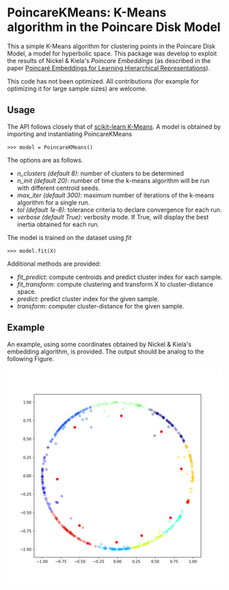 # PoincareKMeans: K-Means algorithm in the Poincare Disk Model

This a simple K-Means algorithm for clustering points in the Poincare Disk Model, a model for hyperbolic space.
This package was develop to exploit the results of Nickel & Kiela's *Poincare Embeddings* (as described in the paper
[Poincaré Embeddings for Learning Hierarchical Representations](https://papers.nips.cc/paper/7213-poincare-embeddings-for-learning-hierarchical-representations)).

This code has not been optimized. All contributions (for example for optimizing it for large sample sizes) are welcome.

## Usage

The API follows closely that of [scikit-learn K-Means](https://scikit-learn.org/stable/modules/generated/sklearn.cluster.KMeans.html).
A model is obtained by importing and instantiating PoincareKMeans

    >>> model = PoincareKMeans()

The options are as follows.

  * *n_clusters (default 8)*: number of clusters to be determined
  * *n_init (default 20)*: number of time the k-means algorithm will be run with different centroid seeds.
  * *max_iter (default 300)*: maximum number of iterations of the k-means algorithm for a single run.
  * *tol (default 1e-8)*: tolerance criteria to declare convergence for each run.
  * *verbose (default True)*: verbosity mode. If True, will display the best inertia obtained for each run.

The model is trained on the dataset using *fit*

    >>> model.fit(X)

Additional methods are provided:
  * *fit_predict*: compute centroids and predict cluster index for each sample.
  * *fit_transform*: compute clustering and transform X to cluster-distance space.
  * *predict*: predict cluster index for the given sample.
  * *transform*: computer cluster-distance for the given sample.

## Example

An example, using some coordinates obtained by Nickel & Kiela's embedding algorithm, is provided.
The output should be analog to the following Figure.

![poincare_clustering](poincare_clustering.png)
